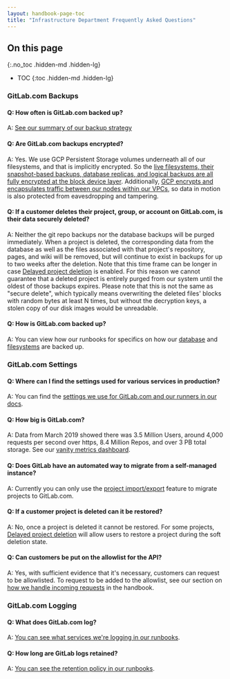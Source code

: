 ```yaml
---
layout: handbook-page-toc
title: "Infrastructure Department Frequently Asked Questions"
---
```


## On this page
{:.no_toc .hidden-md .hidden-lg}

- TOC
{:toc .hidden-md .hidden-lg}

### GitLab.com Backups

#### Q: How often is GitLab.com backed up?

A: [See our summary of our backup strategy](../production#backups)

#### Q: Are GitLab.com backups encrypted?

A: Yes. We use GCP Persistent Storage volumes underneath all of our filesystems, and that is implicitly encrypted. So the [live filesystems, their snapshot-based backups, database replicas, and logical backups are all fully encrypted at the block device layer](https://cloud.google.com/security/encryption-at-rest/default-encryption/#encryption_of_data_at_rest). Additionally, [GCP encrypts and encapsulates traffic between our nodes within our VPCs](https://cloud.google.com/security/encryption-in-transit/#encryption_in_transit_by_default), so data in motion is also protected from eavesdropping and tampering.

#### Q: If a customer deletes their project, group, or account on GitLab.com, is their data securely deleted?

A: Neither the git repo backups nor the database backups will be purged immediately. When a project is deleted, the corresponding data from the database as well as the files associated with that project's repository, pages, and wiki will be removed, but will continue to exist in backups for up to two weeks after the deletion. Note that this time frame can be longer in case [Delayed project deletion](https://docs.gitlab.com/ee/user/gitlab_com/index.html#delayed-project-deletion) is enabled. For this reason we cannot guarantee that a deleted project is entirely purged from our system until the oldest of those backups expires. Please note that this is not the same as "secure delete", which typically means overwriting the deleted files' blocks with random bytes at least N times, but without the decryption keys, a stolen copy of our disk images would be unreadable.

#### Q: How is GitLab.com backed up?

A: You can view how our runbooks for specifics on how our [database](https://gitlab.com/gitlab-com/runbooks/-/blob/master/docs/patroni/postgresql-backups-wale-walg.md) and [filesystems](https://gitlab.com/gitlab-com/runbooks/-/blob/master/docs/uncategorized/gcp-snapshots.md) are backed up.

### GitLab.com Settings 

#### Q: Where can I find the settings used for various services in production?

A: You can find the [settings we use for GitLab.com and our runners in our docs](https://docs.gitlab.com/ee/user/gitlab_com/).

#### Q: How big is GitLab.com?

A: Data from March 2019 showed there was 3.5 Million Users, around 4,000 requests per second over https, 8.4 Million Repos, and over 3 PB total storage. See our [vanity metrics dashboard](https://dashboards.gitlab.com/d/ZwfWfY2iz/vanity-metrics-dashboard?orgId=1).

#### Q: Does GitLab have an automated way to migrate from a self-managed instance?

A: Currently you can only use the [project import/export](https://docs.gitlab.com/ee/user/project/settings/import_export.html) feature to migrate projects to GitLab.com.

#### Q: If a customer project is deleted can it be restored?

A: No, once a project is deleted it cannot be restored. For some projects, [Delayed project deletion](https://docs.gitlab.com/ee/user/gitlab_com/index.html#delayed-project-deletion) will allow users to restore a project during the soft deletion state.

#### Q: Can customers be put on the allowlist for the API?

A: Yes, with sufficient evidence that it's necessary, customers can request to be allowlisted. To request to be added to the allowlist, see our section on [how we handle incoming requests](../production#incoming-requests-of-the-infrastructure-team) in the handbook.

### GitLab.com Logging

#### Q: What does GitLab.com log? 

A: [You can see what services we're logging in our runbooks](https://gitlab.com/gitlab-com/runbooks/tree/master/logging/doc#what-are-we-logging).

#### Q: How long are GitLab logs retained? 

A: [You can see the retention policy in our runbooks](https://gitlab.com/gitlab-com/runbooks/-/blob/master/docs/logging/README.md?plain=0#retention).
